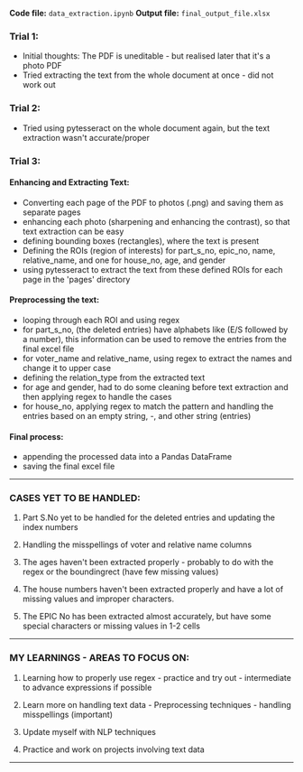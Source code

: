 **Code file:** `data_extraction.ipynb`
**Output file:** `final_output_file.xlsx`


### Trial 1:

- Initial thoughts: The PDF is uneditable - but realised later that it's a photo PDF
- Tried extracting the text from the whole document at once - did not work out

### Trial 2: 

- Tried using pytesseract on the whole document again, but the text extraction wasn't accurate/proper

### Trial 3:

#### Enhancing and Extracting Text:

- Converting each page of the PDF to photos (.png) and saving them as separate pages
- enhancing each photo (sharpening and enhancing the contrast), so that 
    text extraction can be easy
- defining bounding boxes (rectangles), where the text is present
- Defining the ROIs (region of interests) for part_s_no, epic_no, name, relative_name, and one for house_no, age, and gender
- using pytesseract to extract the text from these defined ROIs for each page in the 'pages' directory

#### Preprocessing the text:

- looping through each ROI and using regex
- for part_s_no, (the deleted entries) have alphabets like (E/S followed by a number),
    this information can be used to remove the entries from the final excel file
- for voter_name and relative_name, using regex to extract the names and change it to upper case
- defining the relation_type from the extracted text
- for age and gender, had to do some cleaning before text extraction and then
    applying regex to handle the cases
- for house_no, applying regex to match the pattern and handling the entries
     based on an empty string, -, and other string (entries)

#### Final process:

- appending the processed data into a Pandas DataFrame
- saving the final excel file

----------------------------------------------------------------------------------------------------------

### CASES YET TO BE HANDLED:

1. Part S.No yet to be handled for the deleted entries and updating the index numbers

2. Handling the misspellings of voter and relative name columns

3. The ages haven't been extracted properly - probably to do with the regex
    or the boundingrect (have few missing values)

4. The house numbers haven't been extracted properly and have a lot of missing
    values and improper characters.

5. The EPIC No has been extracted almost accurately, but have some special characters
    or missing values in 1-2 cells

------------------------------------------------------------------------------------------------------------

### MY LEARNINGS - AREAS TO FOCUS ON:

1. Learning how to properly use regex - practice and try out - intermediate to advance expressions if possible

2. Learn more on handling text data - Preprocessing techniques - handling misspellings (important)

3. Update myself with NLP techniques

4. Practice and work on projects involving text data
-------------------------------------------------------------------------------------------------------------

